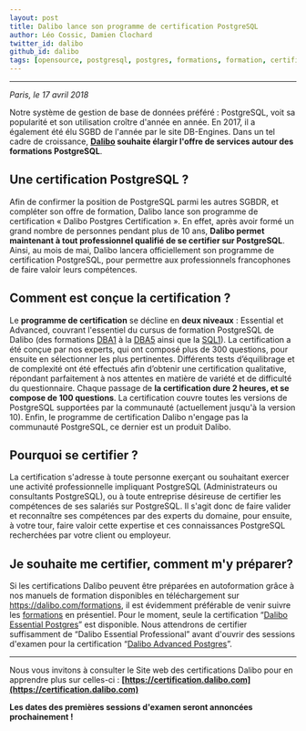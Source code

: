 ```yaml
---
layout: post
title: Dalibo lance son programme de certification PostgreSQL
author: Léo Cossic, Damien Clochard
twitter_id: dalibo
github_id: dalibo
tags: [opensource, postgresql, postgres, formations, formation, certification, certifications, certifié, certified, certif, advanced, essential, dalibo]
---
```


---

*Paris, le 17 avril 2018*


Notre système de gestion de base de données préféré : PostgreSQL, voit sa popularité et son utilisation croître d'année en année. En 2017, il a également été élu SGBD de l'année par le site DB-Engines. Dans un tel cadre de croissance, **[Dalibo](https://www.dalibo.com) souhaite élargir l'offre de services autour des formations PostgreSQL**.

<!--MORE-->
## Une certification PostgreSQL ?
Afin de confirmer la position de PostgreSQL parmi les autres SGBDR, et compléter son offre de formation, Dalibo lance son programme de certification « Dalibo Postgres Certification ». En effet, après avoir formé un grand nombre de personnes pendant plus de 10 ans, **Dalibo permet maintenant à tout professionnel qualifié de se certifier sur PostgreSQL**. Ainsi, au mois de mai, Dalibo lancera officiellement son programme de certification PostgreSQL, pour permettre aux professionnels francophones de faire valoir leurs compétences.

## Comment est conçue la certification ?
Le **programme de certification** se décline en **deux niveaux** : Essential et Advanced, couvrant l'essentiel du cursus de formation PostgreSQL de Dalibo (des formations [DBA1](https://dali.bo/dba1) à la [DBA5](https://dali.bo/dba5) ainsi que la [SQL1](https://dali.bo/sql1)). La certification a été conçue par nos experts, qui ont composé plus de 300 questions, pour ensuite en sélectionner les plus pertinentes. Différents tests d’équilibrage et de complexité ont été effectués afin d’obtenir une certification qualitative, répondant parfaitement à nos attentes en matière de variété et de difficulté du questionnaire. Chaque passage de **la certification dure 2 heures, et se compose de 100 questions**. La certification couvre toutes les versions de PostgreSQL supportées par la communauté (actuellement jusqu'à la version 10). Enfin, le programme de certification Dalibo n'engage pas la communauté PostgreSQL, ce dernier est un produit Dalibo.

## Pourquoi se certifier ?
La certification s'adresse à toute personne exerçant ou souhaitant exercer une activité professionnelle impliquant PostgreSQL (Administrateurs ou consultants PostgreSQL), ou à toute entreprise désireuse de certifier les compétences de ses salariés sur PostgreSQL. Il s'agit donc de faire valider et reconnaître ses compétences par des experts du domaine, pour ensuite, à votre tour, faire valoir cette expertise et ces connaissances PostgreSQL recherchées par votre client ou employeur.

## Je souhaite me certifier, comment m'y préparer?
Si les certifications Dalibo peuvent être préparées en autoformation grâce à nos manuels de formation disponibles en téléchargement sur https://dalibo.com/formations, il est évidemment préférable de venir suivre les [formations](https://www.dalibo.com/formations) en présentiel. Pour le moment, seule la certification “[Dalibo Essential Postgres](https://certification.dalibo.com/infos/essential/)” est disponible. Nous attendrons de certifier suffisamment de “Dalibo Essential Professional” avant d'ouvrir des sessions d'examen pour la certification “[Dalibo Advanced Postgres](https://certification.dalibo.com/infos/advanced/)”.

---
Nous vous invitons à consulter le Site web des certifications Dalibo pour en apprendre plus sur celles-ci : **[https://certification.dalibo.com](https://certification.dalibo.com)**

**Les dates des premières sessions d'examen seront annoncées prochainement !**

